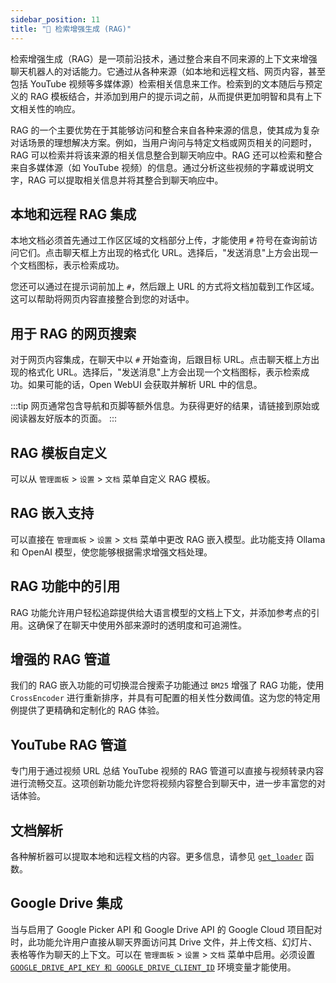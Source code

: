 ```yaml
---
sidebar_position: 11
title: "🔎 检索增强生成 (RAG)"
---
```


检索增强生成（RAG）是一项前沿技术，通过整合来自不同来源的上下文来增强聊天机器人的对话能力。它通过从各种来源（如本地和远程文档、网页内容，甚至包括 YouTube 视频等多媒体源）检索相关信息来工作。检索到的文本随后与预定义的 RAG 模板结合，并添加到用户的提示词之前，从而提供更加明智和具有上下文相关性的响应。

RAG 的一个主要优势在于其能够访问和整合来自各种来源的信息，使其成为复杂对话场景的理想解决方案。例如，当用户询问与特定文档或网页相关的问题时，RAG 可以检索并将该来源的相关信息整合到聊天响应中。RAG 还可以检索和整合来自多媒体源（如 YouTube 视频）的信息。通过分析这些视频的字幕或说明文字，RAG 可以提取相关信息并将其整合到聊天响应中。

## 本地和远程 RAG 集成

本地文档必须首先通过工作区区域的文档部分上传，才能使用 `#` 符号在查询前访问它们。点击聊天框上方出现的格式化 URL。选择后，"发送消息"上方会出现一个文档图标，表示检索成功。

您还可以通过在提示词前加上 `#`，然后跟上 URL 的方式将文档加载到工作区域。这可以帮助将网页内容直接整合到您的对话中。

## 用于 RAG 的网页搜索

对于网页内容集成，在聊天中以 `#` 开始查询，后跟目标 URL。点击聊天框上方出现的格式化 URL。选择后，"发送消息"上方会出现一个文档图标，表示检索成功。如果可能的话，Open WebUI 会获取并解析 URL 中的信息。

:::tip
网页通常包含导航和页脚等额外信息。为获得更好的结果，请链接到原始或阅读器友好版本的页面。
:::

## RAG 模板自定义

可以从 `管理面板` > `设置` > `文档` 菜单自定义 RAG 模板。

## RAG 嵌入支持

可以直接在 `管理面板` > `设置` > `文档` 菜单中更改 RAG 嵌入模型。此功能支持 Ollama 和 OpenAI 模型，使您能够根据需求增强文档处理。

## RAG 功能中的引用

RAG 功能允许用户轻松追踪提供给大语言模型的文档上下文，并添加参考点的引用。这确保了在聊天中使用外部来源时的透明度和可追溯性。

## 增强的 RAG 管道

我们的 RAG 嵌入功能的可切换混合搜索子功能通过 `BM25` 增强了 RAG 功能，使用 `CrossEncoder` 进行重新排序，并具有可配置的相关性分数阈值。这为您的特定用例提供了更精确和定制化的 RAG 体验。

## YouTube RAG 管道

专门用于通过视频 URL 总结 YouTube 视频的 RAG 管道可以直接与视频转录内容进行流畅交互。这项创新功能允许您将视频内容整合到聊天中，进一步丰富您的对话体验。

## 文档解析

各种解析器可以提取本地和远程文档的内容。更多信息，请参见 [`get_loader`](https://github.com/open-webui/open-webui/blob/2fa94956f4e500bf5c42263124c758d8613ee05e/backend/apps/rag/main.py#L328) 函数。

## Google Drive 集成

当与启用了 Google Picker API 和 Google Drive API 的 Google Cloud 项目配对时，此功能允许用户直接从聊天界面访问其 Drive 文件，并上传文档、幻灯片、表格等作为聊天的上下文。可以在 `管理面板` > `设置` > `文档` 菜单中启用。必须设置 [`GOOGLE_DRIVE_API_KEY 和 GOOGLE_DRIVE_CLIENT_ID`](https://github.com/open-webui/docs/blob/main/docs/getting-started/advanced-topics/env-configuration.md) 环境变量才能使用。
